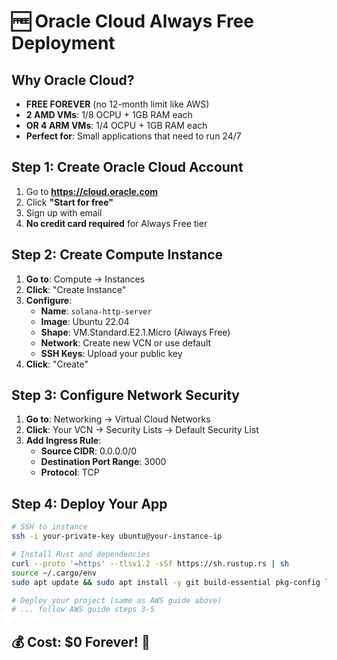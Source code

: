 # 🆓 Oracle Cloud Always Free Deployment

## Why Oracle Cloud?
- **FREE FOREVER** (no 12-month limit like AWS)
- **2 AMD VMs**: 1/8 OCPU + 1GB RAM each
- **OR 4 ARM VMs**: 1/4 OCPU + 1GB RAM each  
- **Perfect for**: Small applications that need to run 24/7

## Step 1: Create Oracle Cloud Account
1. Go to **https://cloud.oracle.com**
2. Click **"Start for free"**
3. Sign up with email
4. **No credit card required** for Always Free tier

## Step 2: Create Compute Instance
1. **Go to**: Compute → Instances
2. **Click**: "Create Instance"
3. **Configure**:
   - **Name**: `solana-http-server`
   - **Image**: Ubuntu 22.04
   - **Shape**: VM.Standard.E2.1.Micro (Always Free)
   - **Network**: Create new VCN or use default
   - **SSH Keys**: Upload your public key
4. **Click**: "Create"

## Step 3: Configure Network Security
1. **Go to**: Networking → Virtual Cloud Networks
2. **Click**: Your VCN → Security Lists → Default Security List
3. **Add Ingress Rule**:
   - **Source CIDR**: 0.0.0.0/0
   - **Destination Port Range**: 3000
   - **Protocol**: TCP

## Step 4: Deploy Your App
```bash
# SSH to instance
ssh -i your-private-key ubuntu@your-instance-ip

# Install Rust and dependencies
curl --proto '=https' --tlsv1.2 -sSf https://sh.rustup.rs | sh
source ~/.cargo/env
sudo apt update && sudo apt install -y git build-essential pkg-config libssl-dev

# Deploy your project (same as AWS guide above)
# ... follow AWS guide steps 3-5
```

## 💰 Cost: $0 Forever! 🎉
